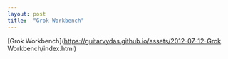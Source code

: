 ```yaml
---
layout: post
title:  "Grok Workbench"
---
```


[Grok Workbench](https://guitarvydas.github.io/assets/2012-07-12-Grok Workbench/index.html)


<script src="https://utteranc.es/client.js" 
        repo="guitarvydas/guitarvydas.github.io" 
        issue-term="pathname" 
        theme="github-light" 
        crossorigin="anonymous" 
        async> 
</script> 
